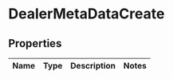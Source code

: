 # DealerMetaDataCreate

## Properties
Name | Type | Description | Notes
------------ | ------------- | ------------- | -------------
